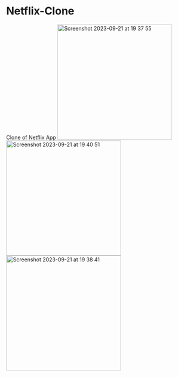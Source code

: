 # Netflix-Clone
Clone of Netflix App
<img width="307" alt="Screenshot 2023-09-21 at 19 37 55" src="https://github.com/uyguntursunov/Netflix-Clone/assets/122126318/af6a98ff-1595-4055-ac9b-4a25dcc78fd6">
<img width="307" alt="Screenshot 2023-09-21 at 19 40 51" src="https://github.com/uyguntursunov/Netflix-Clone/assets/122126318/4586bd54-37ba-4ce0-95a7-0fa4930e9187">
<img width="307" alt="Screenshot 2023-09-21 at 19 38 41" src="https://github.com/uyguntursunov/Netflix-Clone/assets/122126318/9c1d72d8-2875-4f52-b9b4-c54157871d28">
